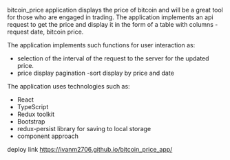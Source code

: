 bitcoin_price application displays the price of bitcoin and will be a great tool for those who are engaged in trading. The application implements an api request to get the price and display it in the form of a table with columns - request date, bitcoin price.

The application implements such functions for user interaction as:
- selection of the interval of the request to the server for the updated price.
- price display pagination
-sort display by price and date

The application uses technologies such as:
- React
- TypeScript
- Redux toolkit
- Bootstrap
- redux-persist library for saving to local storage
- component approach

deploy link https://ivanm2706.github.io/bitcoin_price_app/
